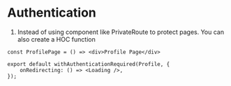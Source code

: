 # Authentication

1. Instead of using component like PrivateRoute to protect pages. You can also create a HOC function

```
const ProfilePage = () => <div>Profile Page</div>

export default withAuthenticationRequired(Profile, {
    onRedirecting: () => <Loading />,
});
```
